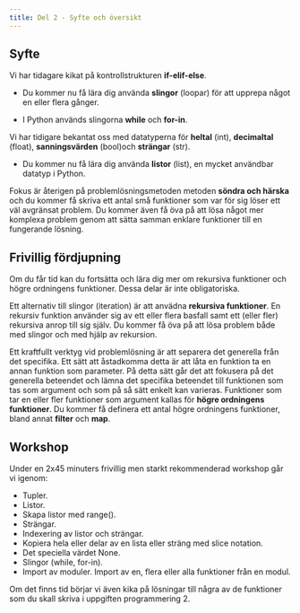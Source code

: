 ```yaml
--- 
title: Del 2 - Syfte och översikt 
---
```



## Syfte 

Vi har tidagare kikat på kontrollstrukturen **if-elif-else**.

- Du kommer nu få lära dig använda **slingor** (loopar) för att upprepa något en
eller flera gånger. 

- I Python används slingorna **while** och **for-in**. 

Vi har tidigare bekantat oss med datatyperna för **heltal** (int),
**decimaltal** (float),
**sanningsvärden** (bool)och **strängar** (str).

- Du kommer nu få lära dig använda **listor** (list), en mycket användbar
  datatyp i Python.
  
Fokus är återigen på problemlösningsmetoden metoden **söndra och härska** och du
kommer få skriva ett antal små funktioner som var för sig löser ett väl
avgränsat problem. Du kommer även få öva på att lösa något mer komplexa problem
genom att sätta samman enklare funktioner till en fungerande lösning.

## Frivillig fördjupning

Om du får tid kan du fortsätta och lära dig mer om rekursiva funktioner och
högre ordningens funktioner. Dessa delar är inte obligatoriska.

Ett alternativ till slingor (iteration) är att anvädna **rekursiva funktioner**. En
rekursiv funktion använder sig av ett eller flera basfall samt ett (eller fler)
rekursiva anrop till sig själv. Du kommer få öva på att lösa problem både med
slingor och med hjälp av rekursion.

Ett kraftfullt verktyg vid problemlösning är att separera det generella från det
specifika. Ett sätt att åstadkomma detta är att låta en funktion ta en annan
funktion som parameter. På detta sätt går det att fokusera på det generella
beteendet och lämna det specifika beteendet till funktionen som tas som argument
och som på så sätt enkelt kan varieras. Funktioner som tar en eller fler
funktioner som argument kallas för **högre ordningens funktioner**. Du kommer få
definera ett antal högre ordningens funktioner, bland annat **filter** och **map**.


## Workshop

Under en 2x45 minuters frivillig men starkt rekommenderad workshop 
går vi igenom:

- Tupler.
- Listor.
- Skapa listor med range().
- Strängar.
- Indexering av listor och strängar.
- Kopiera hela eller delar av en lista eller sträng med slice notation.
- Det speciella värdet None.
- Slingor (while, for-in).
- Import av moduler. Import av en, flera eller alla funktioner från en modul.

Om det finns tid börjar vi även kika på lösningar till några av de funktioner
som du skall skriva i uppgiften programmering 2.
